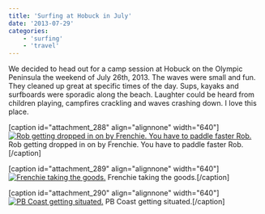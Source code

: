 ```yaml
---
title: 'Surfing at Hobuck in July'
date: '2013-07-29'
categories:
    - 'surfing'
    - 'travel'
---
```


We decided to head out for a camp session at Hobuck on the Olympic Peninsula the weekend of July 26th, 2013. The waves were small and fun. They cleaned up great at specific times of the day. Sups, kayaks and surfboards were sporadic along the beach. Laughter could be heard from children playing, campfires crackling and waves crashing down. I love this place.

\[caption id="attachment_288" align="alignnone" width="640"\][![Rob getting dropped in on by Frenchie. You have to paddle faster Rob.](http://brainbrian.com/wp-content/uploads/2013/08/hobuck-surf-july-2013-1-1024x576.jpg)](http://brainbrian.com/wp-content/uploads/2013/08/hobuck-surf-july-2013-1.jpg) Rob getting dropped in on by Frenchie. You have to paddle faster Rob.\[/caption\]

\[caption id="attachment_289" align="alignnone" width="640"\][![Frenchie taking the goods.](http://brainbrian.com/wp-content/uploads/2013/08/hobuck-surf-july-2013-2-1024x576.jpg)](http://brainbrian.com/wp-content/uploads/2013/08/hobuck-surf-july-2013-2.jpg) Frenchie taking the goods.\[/caption\]

\[caption id="attachment_290" align="alignnone" width="640"\][![PB Coast getting situated.](http://brainbrian.com/wp-content/uploads/2013/08/hobuck-surf-july-2013-3-1024x576.jpg)](http://brainbrian.com/wp-content/uploads/2013/08/hobuck-surf-july-2013-3.jpg) PB Coast getting situated.\[/caption\]
